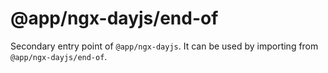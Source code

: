 # @app/ngx-dayjs/end-of

Secondary entry point of `@app/ngx-dayjs`. It can be used by importing from `@app/ngx-dayjs/end-of`.
